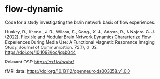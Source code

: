 # flow-dynamic
Code for a study investigating the brain network basis of flow experiences.

Huskey, R., Keene., J. R., Wilcox, S., Gong., X. J., Adams, R., & Najera, C. J. (2022). Flexible and Modular Brain Network Dynamics Characterize Flow Experiences During Media Use: A Functional Magnetic Resonance Imaging Study. Journal of Communication. 72(1), 6–32. https://doi.org/10.1093/joc/jqab044

Relevant OSF: https://osf.io/bxvhr/

fMRI data: https://doi.org/10.18112/openneuro.ds003358.v1.0.0
